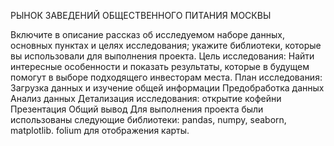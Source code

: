 РЫНОК ЗАВЕДЕНИЙ ОБЩЕСТВЕННОГО ПИТАНИЯ МОСКВЫ

Включите в описание рассказ об исследуемом наборе данных, основных пунктах и целях исследования; укажите библиотеки, которые вы использовали для выполнения проекта.
Цель исследования: Найти интересные особенности и показать результаты, которые в будущем помогут в выборе подходящего инвесторам места.
План исследования:
Загрузка данных и изучение общей информации
Предобработка данных
Анализ данных
Детализация исследования: открытие кофейни
Презентация
Общий вывод
Для выполнения проекта были использованы следующие библиотеки: pandas, numpy, seaborn, matplotlib. folium для отображения карты. 
